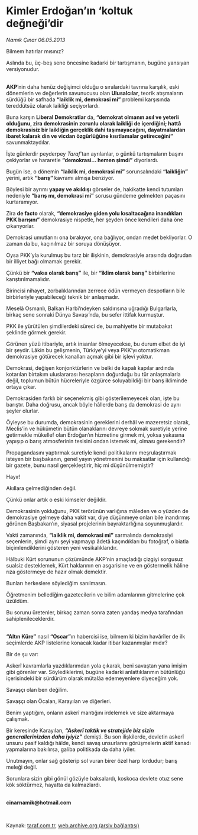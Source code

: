 # Kimler Erdoğan’ın ‘koltuk değneği’dir

*Namık Çınar 06.05.2013*

<div class="yazi"><p>Bilmem hatırlar mısınız?</p>
<p>Aslında bu, üç-beş sene öncesine kadarki bir tartışmanın, bugüne yansıyan versiyonudur.</p>
<p><b><br/>AKP</b>’nin daha henüz değişimci olduğu o sıralardaki tavrına karşılık, eski dönemlerin ve değerlerin savunucusu olan <b>Ulusalcılar</b>, teorik atışmaların sürdüğü bir safhada <b>“laiklik mi, demokrasi mi”</b> problemi karşısında tereddütsüz olarak laikliği seçiyorlardı.</p>
<p>Buna karşın <b>Liberal Demokratlar</b> da, <b>“demokrat olmanın asıl ve yeterli olduğunu, zira demokrasinin zorunlu olarak laikliği de içerdiğini; hattâ demokrasisiz bir laikliğin gerçeklik dahi taşımayacağını, dayatmalardan ibaret kalarak din ve vicdan özgürlüğüne kısıtlamalar getireceğini”</b> savunmaktaydılar.</p>
<p>İşte günlerdir peyderpey <i>Taraf</i>’tan ayrılanlar, o günkü tartışmaların başını çekiyorlar ve hararetle <b>“demokrasi... hemen şimdi”</b> diyorlardı.</p>
<p>Bugün ise, o dönemin <b>“laiklik mi, demokrasi mi”</b> sorunsalındaki <b>“laikliğin”</b> yerini, artık <b>“barış” </b>kavramı almışa benziyor.</p>
<p>Böylesi bir ayrımı <b>yapay ve akıldışı</b> görseler de, hakikatte kendi tutumları nedeniyle <b>“barış mı, demokrasi mi”</b> sorusu gündeme gelmekten paçasını kurtaramıyor.</p>
<p>Zira <b>de facto</b> olarak, <b>“demokrasiye giden yolu kısaltacağına inandıkları PKK barışını”</b> demokrasiye nispetle, her şeyden önce kendileri daha öne çıkarıyorlar.</p>
<p>Demokrasi umutlarını ona bırakıyor, ona bağlıyor, ondan medet bekliyorlar. O zaman da bu, kaçınılmaz bir soruya dönüşüyor.</p>
<p>Oysa PKK’yla kurulmuş bu tarz bir ilişkinin, demokrasiyle arasında doğrudan bir illiyet bağı olmamak gerekir.</p>
<p>Çünkü bir <b>“vakıa olarak barış”</b> ile, bir <b>“iklim olarak barış”</b> birbirlerine karıştırılmamalıdır.</p>
<p>Birincisi nihayet, zorbalıklarından zerrece ödün vermeyen despotların bile birbirleriyle yapabileceği teknik bir anlaşmadır.</p>
<p>Meselâ Osmanlı, Balkan Harbi’ndeyken saldırısına uğradığı Bulgarlarla, birkaç sene sonraki Dünya Savaşı’nda, bu sefer ittifak kurmuştur.</p>
<p>PKK ile yürütülen şimdilerdeki süreci de, bu mahiyette bir mutabakat şeklinde görmek gerekir.</p>
<p>Görünen yüzü itibariyle, artık insanlar ölmeyecekse, bu durum elbet de iyi bir şeydir. Lâkin bu gelişmenin, Türkiye’yi veya PKK’yı otomatikman demokrasiye götürecek kanalları açmak gibi bir işlevi yoktur.</p>
<p>Demokrasi, değişen konjonktürlerin ve belki de kapalı kapılar ardında kotarılan birtakım uluslararası hesapların doğurduğu bu tür anlaşmalarla değil, toplumun bütün hücreleriyle özgürce soluyabildiği bir barış ikliminde ortaya çıkar.</p>
<p>Demokrasiden farklı bir seçenekmiş gibi gösterilemeyecek olan, işte bu barıştır. Daha doğrusu, ancak böyle hâllerde barış da demokrasi de aynı şeyler olurlar.</p>
<p>Öyleyse bu durumda, demokrasinin gereklerini derhâl ve mazeretsiz olarak, Meclis’in ve hükümetin bütün olanaklarını devreye sokmak suretiyle yerine getirmekle mükellef olan Erdoğan’ın hizmetine girmek mi, yoksa yakasına yapışıp o barış atmosferinin tesisini ondan istemek mi, olması gerekendir?</p>
<p>Propagandasını yaptırmak suretiyle kendi politikalarını meşrulaştırmak isteyen bir başbakanın, genel yayın yönetmenini bu maksatlar için kullandığı bir gazete, bunu nasıl gerçekleştirir, hiç mi düşünülmemiştir?</p>
<p>Hayır!</p>
<p>Akıllara gelmediğinden değil.</p>
<p>Çünkü onlar artık o eski kimseler değildir.</p>
<p>Demokrasinin yokluğunu, PKK terörünün varlığına mâleden ve o yüzden de demokrasiye gelmeye daha vakit var, diye düşünmeye onları bile inandırmış görünen Başbakan’ın, siyasal projelerinin bayraktarlığına soyunmuşlardır.</p>
<p>Vakti zamanında, <b>“laiklik mi, demokrasi mi”</b> sarmalında demokrasiyi seçenlerin, şimdi aynı şeyi yapmayıp âdetâ kaçındıkları bu fotoğraf, o biatla biçimlendiklerini gösteren yeni vesikalıklarıdır.</p>
<p>Hâlbuki Kürt sorununun çözümünde AKP’nin amaçladığı çizgiyi sorgusuz sualsiz desteklemek, Kürt haklarının en asgarisine ve en göstermelik hâline rıza göstermeye de hazır olmak demektir.</p>
<p>Bunları herkeslere söylediğim sanılmasın.</p>
<p>Öğretmenim bellediğim gazetecilerin ve bilim adamlarının gitmelerine çok üzüldüm.</p>
<p>Bu sorunu üretenler, birkaç zaman sonra zaten yandaş medya tarafından sahiplenileceklerdir.</p>
<p><b><br/>“Altın Küre”</b> nasıl <b>“Oscar”</b>ın habercisi ise, bilmem ki bizim havârîler de ilk seçimlerde AKP listelerine konacak kadar itibar kazanmışlar mıdır?</p>
<p>Bir de şu var:</p>
<p>Askerî kavramlarla yazdıklarımdan yola çıkarak, beni savaştan yana imişim gibi görenler var. Söylediklerimi, bugüne kadarki anlattıklarımın bütünlüğü içerisindeki bir sürdürüm olarak mütalâa edemeyenlere diyeceğim yok.</p>
<p>Savaşçı olan ben değilim.</p>
<p>Savaşçı olan Öcalan, Karayılan ve diğerleri.</p>
<p>Benim yaptığım, onların askerî mantığını irdelemek ve size aktarmaya çalışmak.</p>
<p>Bir keresinde Karayılan, <b><i>“Askerî taktik ve stratejide biz sizin generallerinizden daha iyiyiz”</i></b> demişti. Bu son ilişkilerde, devletin askerî unsuru pasif kaldığı hâlde, kendi savaş unsurlarını görüşmelerin aktif kanadı yapmalarına bakılırsa, galiba politikada da daha iyiler.</p>
<p>Unutmayın, onlar sağ gösterip sol vuran birer özel harp lordudur; barış meleği değil.</p>
<p>Sorunlara sizin gibi gönül gözüyle baksalardı, koskoca devlete otuz sene kök söktürmez, hayatta da kalmazlardı.</p><b>
<p><br/>cinarnamik@hotmail.com</p>
<p></p></b> 
</div>

Kaynak: [taraf.com.tr](http://www.taraf.com.tr/namik-cinar/makale-kimler-erdogan-in-koltuk-degnegi-dir.htm), [web.archive.org (arşiv bağlantısı)](http://web.archive.org/web/20131107102942/http://www.taraf.com.tr/namik-cinar/makale-kimler-erdogan-in-koltuk-degnegi-dir.htm)
